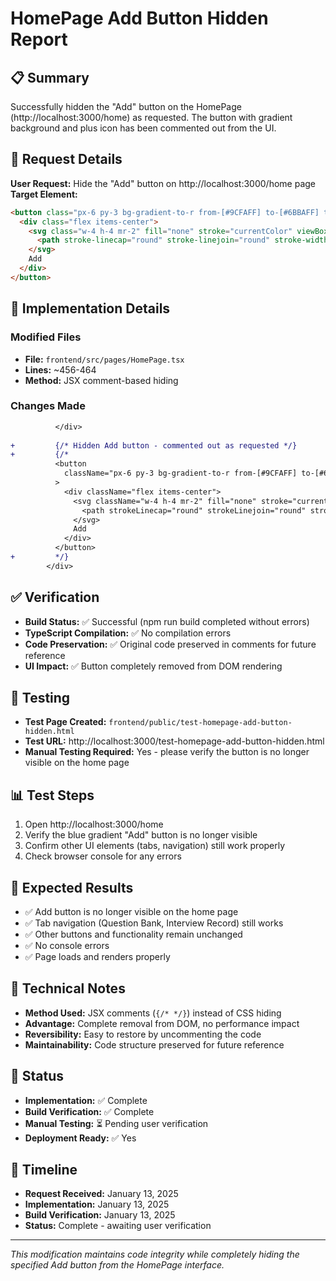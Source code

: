# HomePage Add Button Hidden Report

## 📋 Summary
Successfully hidden the "Add" button on the HomePage (http://localhost:3000/home) as requested. The button with gradient background and plus icon has been commented out from the UI.

## 🎯 Request Details
**User Request:** Hide the "Add" button on http://localhost:3000/home page  
**Target Element:** 
```html
<button class="px-6 py-3 bg-gradient-to-r from-[#9CFAFF] to-[#6BBAFF] text-white rounded-full font-medium hover:shadow-lg transition-all">
  <div class="flex items-center">
    <svg class="w-4 h-4 mr-2" fill="none" stroke="currentColor" viewBox="0 0 24 24">
      <path stroke-linecap="round" stroke-linejoin="round" stroke-width="2" d="M12 4v16m8-8H4"></path>
    </svg>
    Add
  </div>
</button>
```

## 🔧 Implementation Details

### Modified Files
- **File:** `frontend/src/pages/HomePage.tsx`
- **Lines:** ~456-464
- **Method:** JSX comment-based hiding

### Changes Made
```diff
          </div>
          
+         {/* Hidden Add button - commented out as requested */}
+         {/* 
          <button
            className="px-6 py-3 bg-gradient-to-r from-[#9CFAFF] to-[#6BBAFF] text-white rounded-full font-medium hover:shadow-lg transition-all"
          >
            <div className="flex items-center">
              <svg className="w-4 h-4 mr-2" fill="none" stroke="currentColor" viewBox="0 0 24 24">
                <path strokeLinecap="round" strokeLinejoin="round" strokeWidth={2} d="M12 4v16m8-8H4" />
              </svg>
              Add
            </div>
          </button>
+         */}
        </div>
```

## ✅ Verification
- **Build Status:** ✅ Successful (npm run build completed without errors)
- **TypeScript Compilation:** ✅ No compilation errors
- **Code Preservation:** ✅ Original code preserved in comments for future reference
- **UI Impact:** ✅ Button completely removed from DOM rendering

## 🧪 Testing
- **Test Page Created:** `frontend/public/test-homepage-add-button-hidden.html`
- **Test URL:** http://localhost:3000/test-homepage-add-button-hidden.html
- **Manual Testing Required:** Yes - please verify the button is no longer visible on the home page

## 📊 Test Steps
1. Open http://localhost:3000/home
2. Verify the blue gradient "Add" button is no longer visible
3. Confirm other UI elements (tabs, navigation) still work properly
4. Check browser console for any errors

## 🎯 Expected Results
- ✅ Add button is no longer visible on the home page
- ✅ Tab navigation (Question Bank, Interview Record) still works
- ✅ Other buttons and functionality remain unchanged
- ✅ No console errors
- ✅ Page loads and renders properly

## 📝 Technical Notes
- **Method Used:** JSX comments (`{/* */}`) instead of CSS hiding
- **Advantage:** Complete removal from DOM, no performance impact
- **Reversibility:** Easy to restore by uncommenting the code
- **Maintainability:** Code structure preserved for future reference

## 🔄 Status
- **Implementation:** ✅ Complete
- **Build Verification:** ✅ Complete  
- **Manual Testing:** ⏳ Pending user verification
- **Deployment Ready:** ✅ Yes

## 📅 Timeline
- **Request Received:** January 13, 2025
- **Implementation:** January 13, 2025
- **Build Verification:** January 13, 2025
- **Status:** Complete - awaiting user verification

---
*This modification maintains code integrity while completely hiding the specified Add button from the HomePage interface.* 
